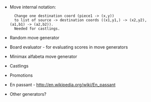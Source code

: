 * Move internal notation: 

        Change one destination coord (piece1 -> (x,y)) 
        to list of source -> destination coords ((x1,y1,) -> (x2,y2), (a1,b1) -> (a2,b2)). 
        Needed for castlings.

* Random move generator
* Board evaluator - for evaluating scores in move generators
* Minimax alfabeta move generator
* Castlings
* Promotions
* En passant - http://en.wikipedia.org/wiki/En_passant
* Other generators?